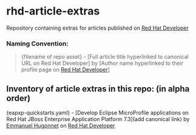# rhd-article-extras
Repository containing extras for articles published on [Red Hat Developer](https://developers.redhat.com)

### Naming Convention:
> {filename of repo asset} - [Full article title hyperlinked to canonical URL on Red Hat Developer] by [Author name hyperlinked to their profile page on [Red Hat Developer](https://developers.redhat.com)]

## Inventory of article extras in this repo: (in alpha order)
 
{eapxp-quickstarts.yaml} - [Develop Eclipse MicroProfile applications on Red Hat JBoss Enterprise Application Platform 7.3](add canonical link) by [Emmanuel Hugonnet](https://developers.redhat.com/blog/author/ehugonne/) on [Red Hat Developer](https://developers.redhat.com)
